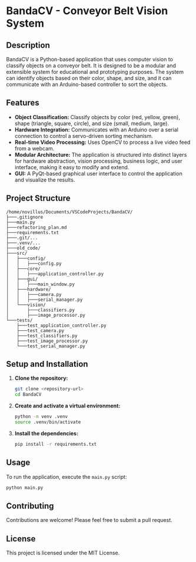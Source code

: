 # BandaCV - Conveyor Belt Vision System

## Description

BandaCV is a Python-based application that uses computer vision to classify objects on a conveyor belt. It is designed to be a modular and extensible system for educational and prototyping purposes. The system can identify objects based on their color, shape, and size, and it can communicate with an Arduino-based controller to sort the objects.

## Features

*   **Object Classification:** Classify objects by color (red, yellow, green), shape (triangle, square, circle), and size (small, medium, large).
*   **Hardware Integration:** Communicates with an Arduino over a serial connection to control a servo-driven sorting mechanism.
*   **Real-time Video Processing:** Uses OpenCV to process a live video feed from a webcam.
*   **Modular Architecture:** The application is structured into distinct layers for hardware abstraction, vision processing, business logic, and user interface, making it easy to modify and extend.
*   **GUI:** A PyQt-based graphical user interface to control the application and visualize the results.

## Project Structure

```
/home/novillus/Documents/VSCodeProjects/BandaCV/
├───.gitignore
├───main.py
├───refactoring_plan.md
├───requirements.txt
├───.git/...
├───.venv/...
├───old_code/
├───src/
│   ├───config/
│   │   ├───config.py
│   ├───core/
│   │   ├───application_controller.py
│   ├───gui/
│   │   ├───main_window.py
│   ├───hardware/
│   │   ├───camera.py
│   │   ├───serial_manager.py
│   └───vision/
│       ├───classifiers.py
│       ├───image_processor.py
└───tests/
    ├───test_application_controller.py
    ├───test_camera.py
    ├───test_classifiers.py
    ├───test_image_processor.py
    └───test_serial_manager.py
```

## Setup and Installation

1.  **Clone the repository:**
    ```bash
    git clone <repository-url>
    cd BandaCV
    ```

2.  **Create and activate a virtual environment:**
    ```bash
    python -m venv .venv
    source .venv/bin/activate
    ```

3.  **Install the dependencies:**
    ```bash
    pip install -r requirements.txt
    ```

## Usage

To run the application, execute the `main.py` script:

```bash
python main.py
```

## Contributing

Contributions are welcome! Please feel free to submit a pull request.

## License

This project is licensed under the MIT License.
